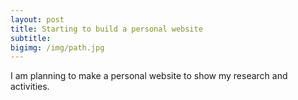 ```yaml
---
layout: post
title: Starting to build a personal website
subtitle: 
bigimg: /img/path.jpg
---
```


I am planning to make a personal website to show my research and activities. 
